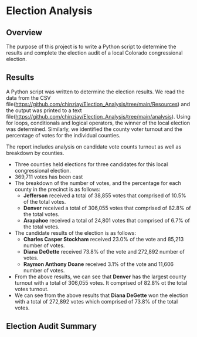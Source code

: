 # Election Analysis

## Overview
The purpose of this project is to write a Python script to determine the results and complete the election audit of a local Colorado congressional election. 

## Results 
A Python script was written to determine the election results. We read the data from the CSV file(https://github.com/chinzjay/Election_Analysis/tree/main/Resources) and the output was printed to a text file(https://github.com/chinzjay/Election_Analysis/tree/main/analysis). Using for loops, conditionals and logical operators, the winner of the local election was determined. Similarly, we identified the county voter turnout and the percentage of votes for the individual counties. 

The report includes analysis on candidate vote counts turnout as well as breakdown by counties.
 - Three counties held elections for three candidates for this local congressional election.
 - 369,711 votes has been cast
 - The breakdown of the number of votes, and the percentage for each county in the precinct is as follows:
   * **Jefferson** received a total of 38,855 votes that comprised of 10.5% of the total votes.
   * **Denver** received a total of 306,055 votes that comprised of 82.8% of the total votes.
   * **Arapahoe** received a total of 24,801 votes that comprised of 6.7% of the total votes.
 - The candidate results of the election is as follows:
   * **Charles Casper Stockham** received 23.0% of the vote and 85,213 number of votes.
   * **Diana DeGette** received 73.8% of the vote and 272,892 number of votes. 
   * **Raymon Anthony Doane** received 3.1% of the vote and 11,606 number of votes.
 - From the above results, we can see that **Denver** has the largest county turnout with a total of 306,055 votes. It comprised of 82.8% ot the total votes turnout.
 - We can see from the above results that **Diana DeGette** won the election with a total of 272,892 votes which comprised of 73.8% of the total votes.

## Election Audit Summary
